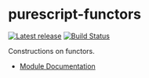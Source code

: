 # purescript-functors

[![Latest release](http://img.shields.io/bower/v/purescript-functors.svg)](https://github.com/purescript/purescript-functors/releases)
[![Build Status](https://travis-ci.org/purescript/purescript-functors.svg)](https://travis-ci.org/purescript/purescript-functors)

Constructions on functors.

- [Module Documentation](docs/)
